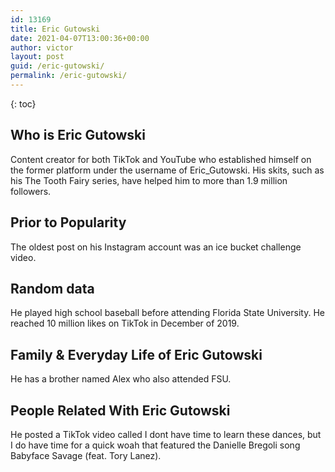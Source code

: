 ```yaml
---
id: 13169
title: Eric Gutowski
date: 2021-04-07T13:00:36+00:00
author: victor
layout: post
guid: /eric-gutowski/
permalink: /eric-gutowski/
---
```



{: toc}


## Who is Eric Gutowski



Content creator for both TikTok and YouTube who established himself on the former platform under the username of Eric_Gutowski. His skits, such as his The Tooth Fairy series, have helped him to more than 1.9 million followers.

                
                
                
## Prior to Popularity



The oldest post on his Instagram account was an ice bucket challenge video.

                
                
                
## Random data



He played high school baseball before attending Florida State University. He reached 10 million likes on TikTok in December of 2019.

                
                
                
## Family & Everyday Life of Eric Gutowski



He has a brother named Alex who also attended FSU.

                
                
                
## People Related With Eric Gutowski



He posted a TikTok video called I dont have time to learn these dances, but I do have time for a quick woah that featured the Danielle Bregoli song Babyface Savage (feat. Tory Lanez).

                
              
            
          
          
          